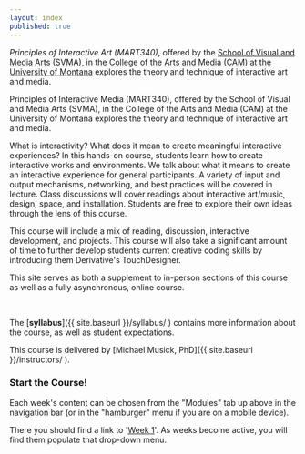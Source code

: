 ```yaml
---
layout: index
published: true
---
```



_Principles of Interactive Art (MART340)_, offered by the [School of Visual and Media Arts (SVMA), in the College of the Arts and Media (CAM) at the University of Montana](https://www.umt.edu/svma/) explores the theory and technique of interactive art and media.

Principles of Interactive Media (MART340), offered by the School of Visual and Media Arts (SVMA), in the College of the Arts and Media (CAM) at the University of Montana explores the theory and technique of interactive art and media.

What is interactivity? What does it mean to create meaningful interactive experiences? In this hands-on course, students learn how to create interactive works and environments. We talk about what it means to create an interactive experience for general participants. A variety of input and output mechanisms, networking, and best practices will be covered in lecture. Class discussions will cover readings about interactive art/music, design, space, and installation. Students are free to explore their own ideas through the lens of this course.

This course will include a mix of reading, discussion, interactive development, and projects. This course will also take a significant amount of time to further develop students current creative coding skills by introducing them Derivative's TouchDesigner.

This site serves as both a supplement to in-person sections of this course as well as a fully asynchronous, online course.


<br />


The [**syllabus**]({{ site.baseurl }}/syllabus/ ) contains more information about the course, as well as student expectations.


This course is delivered by [Michael Musick, PhD]({{ site.baseurl }}/instructors/ ).


### Start the Course!

Each week's content can be chosen from the "Modules" tab up above in the navigation bar (or in the "hamburger" menu if you are on a mobile device).

There you should find a link to '[Week 1]({{site.baseurl}}/modules/week-1/welcome/)'. As weeks become active, you will find them populate that drop-down menu.

<!-- <div class="embed-responsive embed-responsive-16by9"><iframe class="embed-responsive-item" src="https://www.youtube.com/embed/xE7-fWrOkaQ" frameborder="0" allowfullscreen></iframe></div> -->
